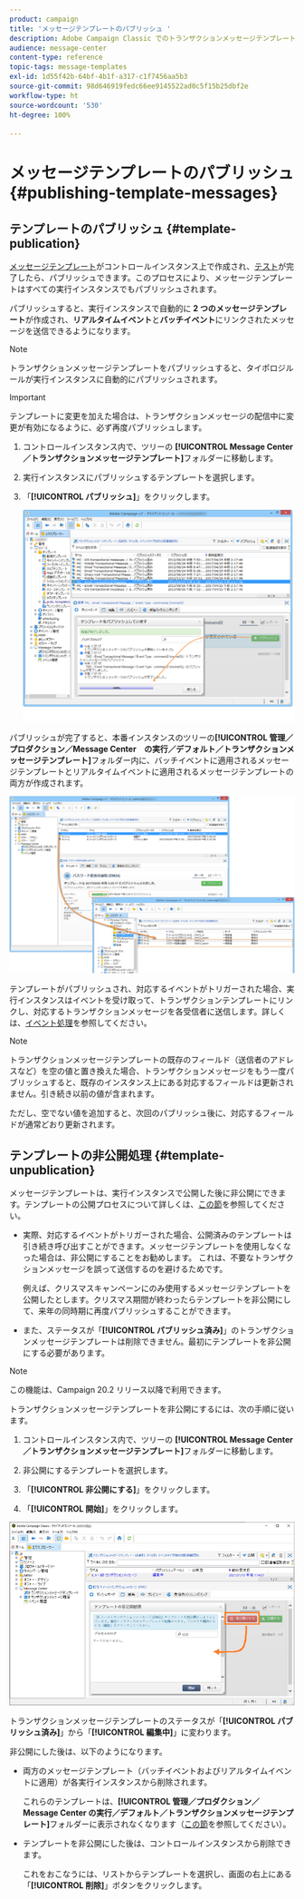 ```yaml
---
product: campaign
title: 'メッセージテンプレートのパブリッシュ '
description: Adobe Campaign Classic でのトランザクションメッセージテンプレートのパブリッシュと非公開処理について説明します。
audience: message-center
content-type: reference
topic-tags: message-templates
exl-id: 1d55f42b-64bf-4b1f-a317-c1f7456aa5b3
source-git-commit: 98d646919fedc66ee9145522ad0c5f15b25dbf2e
workflow-type: ht
source-wordcount: '530'
ht-degree: 100%

---
```


# メッセージテンプレートのパブリッシュ {#publishing-template-messages}

## テンプレートのパブリッシュ {#template-publication}

[メッセージテンプレート](../../message-center/using/creating-the-message-template.md)がコントロールインスタンス上で作成され、[テスト](../../message-center/using/testing-message-templates.md)が完了したら、パブリッシュできます。このプロセスにより、メッセージテンプレートはすべての実行インスタンスでもパブリッシュされます。

パブリッシュすると、実行インスタンスで自動的に **2 つのメッセージテンプレート**&#x200B;が作成され、**リアルタイムイベント**&#x200B;と&#x200B;**バッチイベント**&#x200B;にリンクされたメッセージを送信できるようになります。

>[!NOTE]
>
>トランザクションメッセージテンプレートをパブリッシュすると、タイポロジルールが実行インスタンスに自動的にパブリッシュされます。

>[!IMPORTANT]
>
>テンプレートに変更を加えた場合は、トランザクションメッセージの配信中に変更が有効になるように、必ず再度パブリッシュします。

1. コントロールインスタンス内で、ツリーの **[!UICONTROL Message Center／トランザクションメッセージテンプレート]**&#x200B;フォルダーに移動します。
1. 実行インスタンスにパブリッシュするテンプレートを選択します。
1. 「**[!UICONTROL パブリッシュ]**」をクリックします。

   ![](assets/messagecenter_publish_model_008.png)

パブリッシュが完了すると、本番インスタンスのツリーの&#x200B;**[!UICONTROL 管理／プロダクション／Message Center　の実行／デフォルト／トランザクションメッセージテンプレート]**&#x200B;フォルダー内に、バッチイベントに適用されるメッセージテンプレートとリアルタイムイベントに適用されるメッセージテンプレートの両方が作成されます。

![](assets/messagecenter_deployed_model_001.png)

テンプレートがパブリッシュされ、対応するイベントがトリガーされた場合、実行インスタンスはイベントを受け取って、トランザクションテンプレートにリンクし、対応するトランザクションメッセージを各受信者に送信します。詳しくは、[イベント処理](../../message-center/using/about-event-processing.md)を参照してください。

>[!NOTE]
>
>トランザクションメッセージテンプレートの既存のフィールド（送信者のアドレスなど）を空の値と置き換えた場合、トランザクションメッセージをもう一度パブリッシュすると、既存のインスタンス上にある対応するフィールドは更新されません。引き続き以前の値が含まれます。
>
>ただし、空でない値を追加すると、次回のパブリッシュ後に、対応するフィールドが通常どおり更新されます。

## テンプレートの非公開処理 {#template-unpublication}

メッセージテンプレートは、実行インスタンスで公開した後に非公開にできます。テンプレートの公開プロセスについて詳しくは、[この節](#template-publication)を参照してください。

* 実際、対応するイベントがトリガーされた場合、公開済みのテンプレートは引き続き呼び出すことができます。メッセージテンプレートを使用しなくなった場合は、非公開にすることをお勧めします。 これは、不要なトランザクションメッセージを誤って送信するのを避けるためです。

   例えば、クリスマスキャンペーンにのみ使用するメッセージテンプレートを公開したとします。クリスマス期間が終わったらテンプレートを非公開にして、来年の同時期に再度パブリッシュすることができます。

* また、ステータスが「**[!UICONTROL パブリッシュ済み]**」のトランザクションメッセージテンプレートは削除できません。最初にテンプレートを非公開にする必要があります。

>[!NOTE]
>
>この機能は、Campaign 20.2 リリース以降で利用できます。

トランザクションメッセージテンプレートを非公開にするには、次の手順に従います。

1. コントロールインスタンス内で、ツリーの **[!UICONTROL Message Center／トランザクションメッセージテンプレート]**&#x200B;フォルダーに移動します。
1. 非公開にするテンプレートを選択します。
1. 「**[!UICONTROL 非公開にする]**」をクリックします。

   <!--1. Fill in the **[!UICONTROL Log of the process]** field.-->

1. 「**[!UICONTROL 開始]**」をクリックします。

![](assets/message-center-unpublish.png)

トランザクションメッセージテンプレートのステータスが「**[!UICONTROL パブリッシュ済み]**」から「**[!UICONTROL 編集中]**」に変わります。

非公開にした後は、以下のようになります。

* 両方のメッセージテンプレート（バッチイベントおよびリアルタイムイベントに適用）が各実行インスタンスから削除されます。

   これらのテンプレートは、**[!UICONTROL 管理／プロダクション／Message Center の実行／デフォルト／トランザクションメッセージテンプレート]**&#x200B;フォルダーに表示されなくなります（[この節](#template-publication)を参照してください）。

* テンプレートを非公開にした後は、コントロールインスタンスから削除できます。

   これをおこなうには、リストからテンプレートを選択し、画面の右上にある「**[!UICONTROL 削除]**」ボタンをクリックします。
